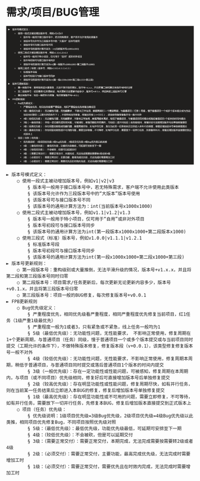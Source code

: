 # 需求/项目/BUG管理


![img.png](img.png)

	► 版本号模式定义：
		○ 使用一段式主被动增加版本号，例如v1|v2|v3
			§ 版本号一般用于接口版本号中，若无特殊需求，客户端不允许使用此类版本
			§ 该版本号允许作为三段版本号中的“大版本”版本号使用
			§ 该版本号可与接口版本号不同
			§ 该版本号的通用计算方法为：int(当前版本号x1000x1000)
		○ 使用二段式主被动增加版本号，例如v1.1|v1.2|v1.3
			§ 版本号一般用于特小项目，仅可用于“自用”或非对外项目
			§ 版本号初段可与接口版本号同步
			§ 该版本号的通用计算方法为int(第一段版本x1000x1000+第二段版本x1000)
		○ 使用三段式（标准）版本号，例如v1.0.0|v1.1.1|v1.2.1
			§ 标准版本号段
			§ 版本号初段可与接口版本号同步
			§ 该版本号的通用计算方法为int(第一段x1000x1000+第二段x1000+第三段)
	► 版本号更新规则：
		○ 第一段版本号：重构级别或大量推倒，无法平滑升级的情况，版本号+v1.x.x，并且将第二段和第三段版本号同时归零
		○ 第二段版本号：项目需求/任务更新后，每次更新无论更新内容多少，版本号+v0.1.x，并且将第三段版本号归零
		○ 第三段版本号：项目一般的BUG修复，每次修复版本号+v0.0.1
	► FPB更新规则
		○ Bug优先级定义：
			§ 严重程度优先，相同优先级看严重程度，相同严重程度优先修复当前项目，红1任务（1级严重1级最优先）
			§ 严重程度一般为1或者3，只有紧急或不紧急，线上任务一般均为1
			§ 5级（最低优先级）：无功能性问题，无性能要求， 不影响正常使用，修复周期在1+个更新周期，与普通项目（任务）同级，慢于普通项目一个或多个版本提交或与当前项目同时提交（工期允许的条件下），不做特殊版本修复，修复版本段（v+0.0.1），该类型修复修复版本号一般不对外
			§ 4级（较低优先级）：无功能性问题，无性能要求，不影响正常使用，修复周期本周期，稍低于普通项目，与普通项目同时提交或落后普通项目1个版本的时间内提交
			§ 3级（一般优先级）：存在一定功能性或性能问题，可被感知，修复周期在本周期内，与项目（或不同项目）优先级相同，修复好后可直接增加版本号后单独修复提交
			§ 2级（较高优先级）：存在明显功能性或性能问题，修复周期尽快，如有并行任务，则在当前某一任务结束后立即进入本BUG的修复，修复后增加版本号单独修复提交
			§ 1级（最高优先级）：存在明显功能性或不可用的问题，需要立即修复，不可等待，如有并行任务，需要放下一切并行任务，先修复本BUG，修复后增加版本直接提交到正式版本上
		○ 项目（任务）优先级：
			§ 优先级说明：1级项目优先级=3级Bug优先级，2级项目优先级=4级Bug优先级以此类推，相同项目优先修复Bug，不同项目按照优先级对照
			§ 5级：（最低优先级）：最低优先级，功能优先级最低，可延期可安排至下一期
			§ 4级：（较低优先级）：不会被砍，但是可以延期交付
			§ 3级：（需要正常交付）：需要正常交付，本期完成，无法完成需要按需要转2级或者4级
			§ 2级：（必须交付）：需要正常交付，主要功能，最高完成优先级，无法完成时需要增加工时
			§ 1级：（必须交付）：需要正常交付，需要优先且在时效内完成，无法完成时需要增加工时

